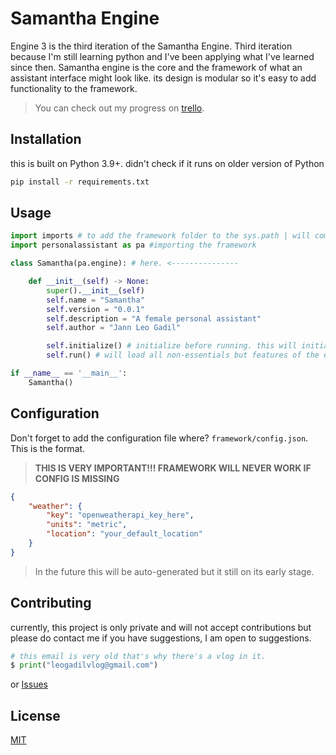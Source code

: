 

# Samantha Engine

Engine 3 is the third iteration of the Samantha Engine. Third iteration because I'm still learning python and I've been applying what I've learned since then. Samantha engine is the core and the framework of what an assistant interface might look like. its design is modular so it's easy to add functionality to the framework.

> You can check out my progress on [trello](https://trello.com/b/r9b2P8p1/samantha-engine).

## Installation

this is built on Python 3.9+. didn't check if it runs on older version of Python

```bash
pip install -r requirements.txt
```

## Usage

```python
import imports # to add the framework folder to the sys.path | will come up with a better idea to do this better
import personalassistant as pa #importing the framework

class Samantha(pa.engine): # here. <---------------

    def __init__(self) -> None:
        super().__init__(self)
        self.name = "Samantha"
        self.version = "0.0.1"
        self.description = "A female personal assistant"
        self.author = "Jann Leo Gadil"

        self.initialize() # initialize before running. this will initiate all core components.
        self.run() # will load all non-essentials but features of the engine

if __name__ == '__main__':
    Samantha()
```

## Configuration
Don't forget to add the configuration file where? `framework/config.json`. This is the format.

> **THIS IS VERY IMPORTANT!!! FRAMEWORK WILL NEVER WORK IF CONFIG IS MISSING**

```json
{
    "weather": {
        "key": "openweatherapi_key_here",
        "units": "metric",
        "location": "your_default_location"
    }
}
```
> In the future this will be auto-generated but it still on its early stage.

## Contributing
currently, this project is only private and will not accept contributions but please do contact me if you have suggestions, I am open to suggestions.


```python
# this email is very old that's why there's a vlog in it.
$ print("leogadilvlog@gmail.com")
```
or [Issues](https://github.com/leogadil/engine3/issues)



## License
[MIT](https://github.com/leogadil/engine3/blob/master/LICENSE)